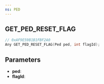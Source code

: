 ```yaml
---
ns: PED
---
```

## GET_PED_RESET_FLAG

```c
// 0xAF9E59B1B1FBF2A0
Any GET_PED_RESET_FLAG(Ped ped, int flagId);
```

## Parameters
* **ped**:
* **flagId**:
